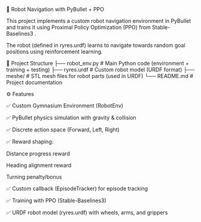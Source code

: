 🦾 Robot Navigation with PyBullet + PPO

This project implements a custom robot navigation environment in PyBullet
 and trains it using Proximal Policy Optimization (PPO) from Stable-Baselines3
.

The robot (defined in ryres.urdf) learns to navigate towards random goal positions using reinforcement learning.

📂 Project Structure
├── robot_env.py        # Main Python code (environment + training + testing)
├── ryres.urdf          # Custom robot model (URDF format)
├── meshe/              # STL mesh files for robot parts (used in URDF)
└── README.md           # Project documentation

⚙️ Features

✅ Custom Gymnasium Environment (RobotEnv)

✅ PyBullet physics simulation with gravity & collision

✅ Discrete action space (Forward, Left, Right)

✅ Reward shaping:

Distance progress reward

Heading alignment reward

Turning penalty/bonus

✅ Custom callback (EpisodeTracker) for episode tracking

✅ Training with PPO (Stable-Baselines3)

✅ URDF robot model (ryres.urdf) with wheels, arms, and grippers
